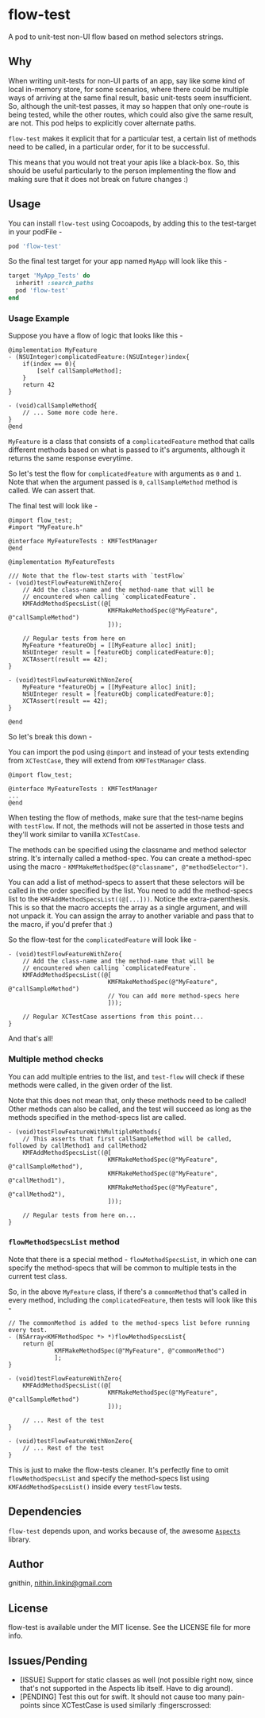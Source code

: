 # flow-test

A pod to unit-test non-UI flow based on method selectors strings.

## Why

When writing unit-tests for non-UI parts of an app, say like some kind of local in-memory store, for some scenarios, where there could be multiple ways of arriving at the same final result, basic unit-tests seem insufficient. So, although the unit-test passes, it may so happen that only one-route is being tested, while the other routes, which could also give the same result, are not. This pod helps to explicitly cover alternate paths.

`flow-test` makes it explicit that for a particular test, a certain list of methods need to be called, in a particular order, for it to be successful.

This means that you would not treat your apis like a black-box. So, this should be useful particularly to the person implementing the flow and making sure that it does not break on future changes :)

## Usage

You can install `flow-test` using Cocoapods, by adding this to the test-target in your podFile -

```Ruby
pod 'flow-test'
```

So the final test target for your app named `MyApp` will look like this -

```Ruby
target 'MyApp_Tests' do
  inherit! :search_paths
  pod 'flow-test'
end
```

### Usage Example

Suppose you have a flow of logic that looks like this - 

```ObjC
@implementation MyFeature
- (NSUInteger)complicatedFeature:(NSUInteger)index{
    if(index == 0){
        [self callSampleMethod];
    }
    return 42
}

- (void)callSampleMethod{
    // ... Some more code here.
}
@end
```

`MyFeature` is a class that consists of a `complicatedFeature` method that calls different methods based on what is passed to it's arguments, although it returns the same response everytime.

So let's test the flow for `complicatedFeature` with arguments as `0` and `1`. Note that when the argument passed is `0`, `callSampleMethod` method is called. We can assert that.

The final test will look like - 

```ObjC
@import flow_test;
#import "MyFeature.h"

@interface MyFeatureTests : KMFTestManager
@end

@implementation MyFeatureTests

/// Note that the flow-test starts with `testFlow`
- (void)testFlowFeatureWithZero{
    // Add the class-name and the method-name that will be
    // encountered when calling `complicatedFeature`.
    KMFAddMethodSpecsList((@[
                            KMFMakeMethodSpec(@"MyFeature", @"callSampleMethod")
                            ]));
    
    // Regular tests from here on
    MyFeature *featureObj = [[MyFeature alloc] init];
    NSUInteger result = [featureObj complicatedFeature:0];
    XCTAssert(result == 42);
}

- (void)testFlowFeatureWithNonZero{
    MyFeature *featureObj = [[MyFeature alloc] init];
    NSUInteger result = [featureObj complicatedFeature:0];
    XCTAssert(result == 42);
}

@end
```

So let's break this down -

You can import the pod using `@import` and instead of your tests extending from `XCTestCase`, they will extend from `KMFTestManager` class.

```Objc
@import flow_test;

@interface MyFeatureTests : KMFTestManager
...
@end
```

When testing the flow of methods, make sure that the test-name begins with `testFlow`. If not, the methods will not be asserted in those tests and they'll work similar to vanilla `XCTestCase`.

The methods can be specified using the classname and method selector string. It's internally called a method-spec. You can create a method-spec using the macro - `KMFMakeMethodSpec(@"classname", @"methodSelector")`.

You can add a list of method-specs to assert that these selectors will be called in the order specified by the list. You need to add the method-specs list to the `KMFAddMethodSpecsList((@[...]))`. Notice the extra-parenthesis. This is so that the macro accepts the array as a single argument, and will not unpack it. You can assign the array to another variable and pass that to the macro, if you'd prefer that :)

So the flow-test for the `complicatedFeature` will look like -

```ObjC
- (void)testFlowFeatureWithZero{
    // Add the class-name and the method-name that will be
    // encountered when calling `complicatedFeature`.
    KMFAddMethodSpecsList((@[
                            KMFMakeMethodSpec(@"MyFeature", @"callSampleMethod")
                            // You can add more method-specs here
                            ]));
    
    // Regular XCTestCase assertions from this point...
}
```

And that's all!

### Multiple method checks

You can add multiple entries to the list, and `test-flow` will check if these methods were called, in the given order of the list.

Note that this does not mean that, only these methods need to be called! Other methods can also be called, and the test will succeed as long as the methods specified in the method-specs list are called.

```ObjC
- (void)testFlowFeatureWithMultipleMethods{
    // This asserts that first callSampleMethod will be called, followed by callMethod1 and callMethod2
    KMFAddMethodSpecsList((@[
                            KMFMakeMethodSpec(@"MyFeature", @"callSampleMethod"),
                            KMFMakeMethodSpec(@"MyFeature", @"callMethod1"),
                            KMFMakeMethodSpec(@"MyFeature", @"callMethod2"),
                            ]));
    
    // Regular tests from here on...
}

```


### `flowMethodSpecsList` method

Note that there is a special method - `flowMethodSpecsList`, in which one can specify the method-specs that will be common to multiple tests in the current test class.

So, in the above `MyFeature` class, if there's a `commonMethod` that's called in every method, including the `complicatedFeature`, then tests will look like this -

```ObjC
// The commonMethod is added to the method-specs list before running every test. 
- (NSArray<KMFMethodSpec *> *)flowMethodSpecsList{
    return @[
             KMFMakeMethodSpec(@"MyFeature", @"commonMethod")
             ];
}

- (void)testFlowFeatureWithZero{
    KMFAddMethodSpecsList((@[
                            KMFMakeMethodSpec(@"MyFeature", @"callSampleMethod")
                            ]));
    
    // ... Rest of the test
}

- (void)testFlowFeatureWithNonZero{
    // ... Rest of the test
}
```

This is just to make the flow-tests cleaner. It's perfectly fine to omit `flowMethodSpecsList` and specify the method-specs list using `KMFAddMethodSpecsList()` inside every `testFlow` tests.

## Dependencies

`flow-test` depends upon, and works because of, the awesome [`Aspects`](https://github.com/steipete/Aspects) library. 

## Author

gnithin, nithin.linkin@gmail.com

## License

flow-test is available under the MIT license. See the LICENSE file for more info.


## Issues/Pending

- [ISSUE] Support for static classes as well (not possible right now, since that's not supported in the  Aspects lib itself. Have to dig around).
- [PENDING] Test this out for swift. It should not cause too many pain-points since XCTestCase is used similarly :fingerscrossed:

